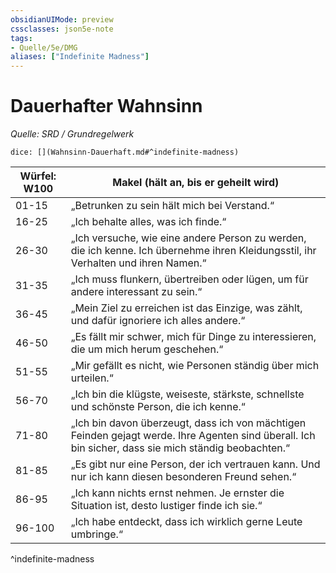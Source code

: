 ```yaml
---
obsidianUIMode: preview
cssclasses: json5e-note
tags:
- Quelle/5e/DMG
aliases: ["Indefinite Madness"]
---
```

# Dauerhafter Wahnsinn
*Quelle: SRD / Grundregelwerk*

`dice: [](Wahnsinn-Dauerhaft.md#^indefinite-madness)`

| Würfel: W100 | Makel (hält an, bis er geheilt wird)                                                                                                                 | 
| ------------ | ---------------------------------------------------------------------------------------------------------------------------------------------------- |
| 01-15        | „Betrunken zu sein hält mich bei Verstand.“                                                                                                          |
| 16-25        | „Ich behalte alles, was ich finde.“                                                                                                                  |
| 26-30        | „Ich versuche, wie eine andere Person zu werden, die ich kenne. Ich übernehme ihren Kleidungsstil, ihr Verhalten und ihren Namen.“                   |
| 31-35        | „Ich muss flunkern, übertreiben oder lügen, um für andere interessant zu sein.“                                                                      |
| 36-45        | „Mein Ziel zu erreichen ist das Einzige, was zählt, und dafür ignoriere ich alles andere.“                                                           |
| 46-50        | „Es fällt mir schwer, mich für Dinge zu interessieren, die um mich herum geschehen.“                                                                 |
| 51-55        | „Mir gefällt es nicht, wie Personen ständig über mich urteilen.“                                                                                     |
| 56-70        | „Ich bin die klügste, weiseste, stärkste, schnellste und schönste Person, die ich kenne.“                                                            |
| 71-80        | „Ich bin davon überzeugt, dass ich von mächtigen Feinden gejagt werde. Ihre Agenten sind überall. Ich bin sicher, dass sie mich ständig beobachten.“ |
| 81-85        | „Es gibt nur eine Person, der ich vertrauen kann. Und nur ich kann diesen besonderen Freund sehen.“                                                  |
| 86-95        | „Ich kann nichts ernst nehmen. Je ernster die Situation ist, desto lustiger finde ich sie.“                                                          |
| 96-100       | „Ich habe entdeckt, dass ich wirklich gerne Leute umbringe.“                                                                                         |
^indefinite-madness